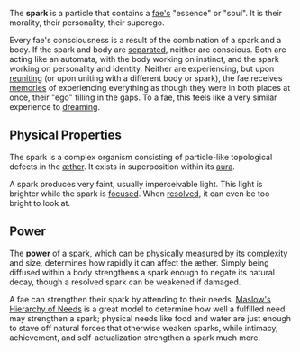 The **spark** is a particle that contains a [fae's](<../Fae.md>) "essence" or "soul". It is their morality, their personality, their superego.

Every fae's consciousness is a result of the combination of a spark and a body. If the spark and body are [separated](<./Resolving.md>), neither are conscious. Both are acting like an automata, with the body working on instinct, and the spark working on personality and identity. Neither are experiencing, but upon [reuniting](<./Diffusing.md>) (or upon uniting with a different body or spark), the fae receives [memories](<../Phenomena/Memory.md>) of experiencing everything as though they were in both places at once, their "ego" filling in the gaps. To a fae, this feels like a very similar experience to [dreaming](<../Phenomena/Sleeping & Dreaming.md>).

## Physical Properties
The spark is a complex organism consisting of particle-like topological defects in the [æther](<./Æther.md>). It exists in superposition within its [aura](<./Aura.md>).

A spark produces very faint, usually imperceivable light. This light is brighter while the spark is [focused](<./Focusing.md>). When [resolved](<./Resolving.md>), it can even be too bright to look at.

## Power
The **power** of a spark, which can be physically measured by its complexity and size, determines how rapidly it can affect the æther. Simply being diffused within a body strengthens a spark enough to negate its natural decay, though a resolved spark can be weakened if damaged.

A fae can strengthen their spark by attending to their needs. [Maslow's Hierarchy of Needs](https://en.wikipedia.org/wiki/Maslow%27s_hierarchy_of_needs) is a great model to determine how well a fulfilled need may strengthen a spark; physical needs like food and water are just enough to stave off natural forces that otherwise weaken sparks, while intimacy, achievement, and self-actualization strengthen a spark much more.